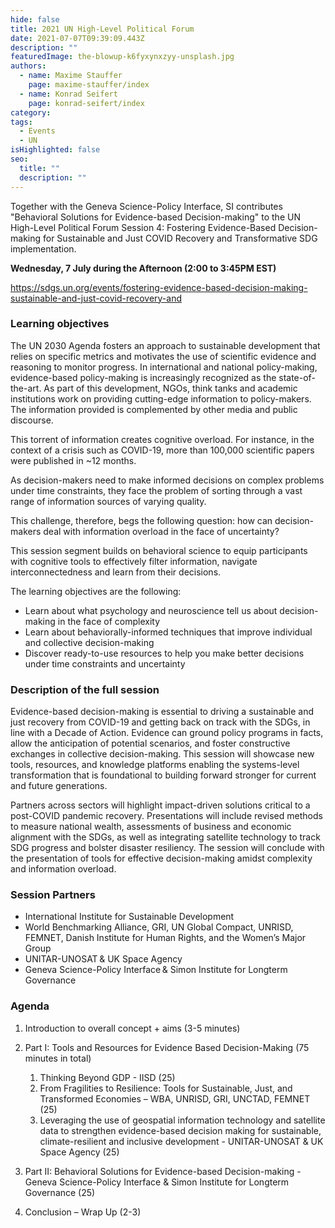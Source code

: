 ```yaml
---
hide: false
title: 2021 UN High-Level Political Forum
date: 2021-07-07T09:39:09.443Z
description: ""
featuredImage: the-blowup-k6fyxynxzyy-unsplash.jpg
authors:
  - name: Maxime Stauffer
    page: maxime-stauffer/index
  - name: Konrad Seifert
    page: konrad-seifert/index
category:
tags:
  - Events
  - UN
isHighlighted: false
seo:
  title: ""
  description: ""
---
```


Together with the Geneva Science-Policy Interface, SI contributes "Behavioral Solutions for Evidence-based Decision-making" to the UN High-Level Political Forum Session 4: Fostering Evidence-Based Decision-making for Sustainable and Just COVID Recovery and Transformative SDG implementation.

**Wednesday, 7 July during the Afternoon (2:00 to 3:45PM EST)**

<https://sdgs.un.org/events/fostering-evidence-based-decision-making-sustainable-and-just-covid-recovery-and>

### Learning objectives

The UN 2030 Agenda fosters an approach to sustainable development that relies on specific metrics and motivates the use of scientific evidence and reasoning to monitor progress. In international and national policy-making, evidence-based policy-making is increasingly recognized as the state-of-the-art. As part of this development, NGOs, think tanks and academic institutions work on providing cutting-edge information to policy-makers. The information provided is complemented by other media and public discourse.

This torrent of information creates cognitive overload. For instance, in the context of a crisis such as COVID-19, more than 100,000 scientific papers were published in ~12 months.

As decision-makers need to make informed decisions on complex problems under time constraints, they face the problem of sorting through a vast range of information sources of varying quality.

This challenge, therefore, begs the following question: how can decision-makers deal with information overload in the face of uncertainty?

This session segment builds on behavioral science to equip participants with cognitive tools to effectively filter information, navigate interconnectedness and learn from their decisions.

The learning objectives are the following:

- Learn about what psychology and neuroscience tell us about decision-making in the face of complexity
- Learn about behaviorally-informed techniques that improve individual and collective decision-making
- Discover ready-to-use resources to help you make better decisions under time constraints and uncertainty

### Description of the full session

Evidence-based decision-making is essential to driving a sustainable and just recovery from COVID-19 and getting back on track with the SDGs, in line with a Decade of Action. Evidence can ground policy programs in facts, allow the anticipation of potential scenarios, and foster constructive exchanges in collective decision-making. This session will showcase new tools, resources, and knowledge platforms enabling the systems-level transformation that is foundational to building forward stronger for current and future generations.

Partners across sectors will highlight impact-driven solutions critical to a post-COVID pandemic recovery. Presentations will include revised methods to measure national wealth, assessments of business and economic alignment with the SDGs, as well as integrating satellite technology to track SDG progress and bolster disaster resiliency. The session will conclude with the presentation of tools for effective decision-making amidst complexity and information overload.

### Session Partners 

- International Institute for Sustainable Development
- World Benchmarking Alliance, GRI, UN Global Compact, UNRISD, FEMNET, Danish Institute for Human Rights, and the Women’s Major Group
- UNITAR-UNOSAT & UK Space Agency
- Geneva Science-Policy Interface & Simon Institute for Longterm Governance

### Agenda 

1. Introduction to overall concept + aims (3-5 minutes)
2. Part I: Tools and Resources for Evidence Based Decision-Making (75 minutes in total)

   1. Thinking Beyond GDP - IISD (25)
   2. From Fragilities to Resilience: Tools for Sustainable, Just, and Transformed Economies – WBA, UNRISD, GRI, UNCTAD, FEMNET (25)
   3. Leveraging the use of geospatial information technology and satellite data to strengthen evidence-based decision making for sustainable, climate-resilient and inclusive development - UNITAR-UNOSAT & UK Space Agency (25)

3. Part II: Behavioral Solutions for Evidence-based Decision-making - Geneva Science-Policy Interface & Simon Institute for Longterm Governance (25)
4. Conclusion – Wrap Up (2-3)
